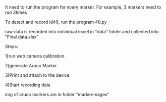 It need to run the program for every marker. For example, 3 markers need to run 3times

To detect and record id40, run the program 40.py


raw data is recorded into individual excel in "data" folder and collected into "Final  data.xlsx"

Steps:

1)run web camera calibration

2)generate Aruco Marker

3)Print and attach to the device 

4)Start recording data

img of aruco markers are in folder "markerimages"
